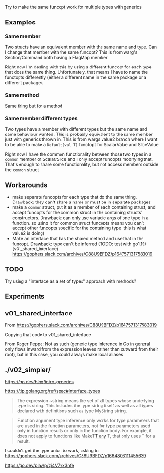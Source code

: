 Try to make the same funcopt work for multiple types with generics

## Examples

### Same member

Two structs have an equivalent member with the same name and type. Can I change that member with the same funcopt? This is from warg's Section/Command both having a FlagMap member

Right now I'm dealing with this by using a different funcopt for each type that does the same thing. Unfortunately, that means I have to name the functopts differently (either a different name in the same package or a different package).

### Same method

Same thing but for a method

### Same member different types

Two types have a member with different types but the same name and same behaviour wanted. This is probably equivalent to the same member just with generics thrown in. This is from wargs value2 branch where I want to be able to make a `Default(val T)` functopt for ScalarValue and SliceValue

Right now I have the common functionality between those two types in a `common` member of Scalar/Slice and I only accept funcopts modifying that. That's enough to share some functionality, but not access members outside the `common` struct

## Workarounds

- make separate funcopts for each type that do the same thing. Drawback: they can't share a name or must be in separate packages
- make a `common` struct, put it as a member of each containing struct, and accept funcopts for the common struct in the containing structs' constructors. Drawback: can only use variadic args of one type in a function, so using it for common struct funcopts means you can't accept other funcopts specific for the containing type (this is what value2 is doing)
- Make an interface that has the shared method and use that in the funcopt. Drawback: type can't be inferred (TODO: test with go1.19) (v01_shared_interface) https://gophers.slack.com/archives/C88U9BFDZ/p1647571317583019

## TODO

Try using a "interface as a set of types" approach with methods?

## Experiments

## v01_shared_interface

From https://gophers.slack.com/archives/C88U9BFDZ/p1647571317583019

Copying that code to v01_shared_interface

From Roger Peppe: Not as such (generic type inference in Go in general only flows inward from the expression leaves rather than outward from their root), but in this case, you could always make local aliases

## ./v02_simpler/

https://go.dev/blog/intro-generics

https://tip.golang.org/ref/spec#Interface_types

> The expression ~string means the set of all types whose underlying type is string. This includes the type string itself as well as all types declared with definitions such as type MyString string.

>  Function argument type inference only works for type parameters that are used in the function parameters, not for type parameters used only in function results or only in the function body. For example, it does not apply to functions like MakeT[T any]() T, that only uses T for a result.

I couldn't get the type union to work, asking in https://gophers.slack.com/archives/C88U9BFDZ/p1664806111455639

https://go.dev/play/p/zj4V7vx3nfe

